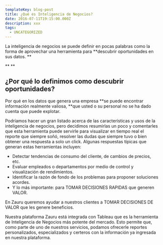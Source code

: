 ```yaml
---
templateKey: blog-post
title: ¿Qué es Inteligencia de Negocios?
date: 2016-07-11T19:15:00.000Z
description: xxx
tags:
  - UNCATEGORIZED
---
```

La inteligencia de negocios se puede definir en pocas palabras como la forma de aprovechar una herramienta para **descubrir oportunidades en sus datos.**

****

## ¿Por qué lo definimos como descubrir oportunidades?



Por qué en los datos que genera una empresa **se puede encontrar información realmente valiosa, **que usted o su personal no se ha dado cuenta que puede explotar.



Podríamos hacer un gran listado acerca de las características y usos de la inteligencia de negocios, pero decidimos resumirlas un poco y comentarles que esta herramienta puede servirle para visualizar en tiempo real el reporte que siempre soñó, resolver las dudas que siempre tuvo o bien obtener una respuesta a solo un click. Algunas respuestas típicas que generan estas herramientas incluyen:



* Detectar tendencias de consumo del cliente, de cambios de precios, etc.
* Evaluar empleados o departamentos por medio de control y visualización de rendimientos.
* Identificar la razón de fondo de los problemas para proponer soluciones acordes.
* Y lo más importante: para TOMAR DECISIONES RAPIDAS que generen VALOR.

En Zauru queremos ayudar a nuestros clientes a TOMAR DECISIONES DE VALOR que les genere beneficios.



Nuestra plataforma Zauru está integrada con Tableau que es la herramienta de Inteligencia de Negocios más potente del mercado. Esto permite que, como parte de uno de nuestros servicios, podamos ofrecerle reportes personalizados, especializados y certeros con la información ya ingresada en nuestra plataforma.
